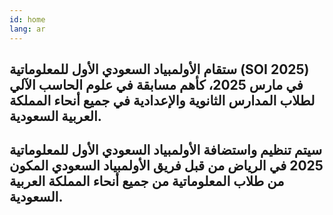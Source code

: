 ```yaml
---
id: home
lang: ar
---
```


## ستقام الأولمبياد السعودي الأول للمعلوماتية (SOI 2025) في مارس 2025، كأهم مسابقة في علوم الحاسب الآلي لطلاب المدارس الثانوية والإعدادية في جميع أنحاء المملكة العربية السعودية.
## سيتم تنظيم واستضافة الأولمبياد السعودي الأول للمعلوماتية 2025 في الرياض من قبل فريق الأولمبياد السعودي المكون من طلاب المعلوماتية من جميع أنحاء المملكة العربية السعودية.
